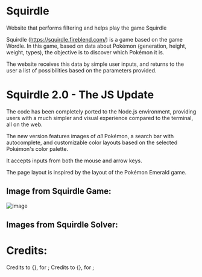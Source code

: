 # Squirdle
Website that performs filtering and helps play the game Squirdle

Squirdle (https://squirdle.fireblend.com/) is a game based on the game Wordle. 
In this game, based on data about Pokémon (generation, height, weight, types), the objective is to discover which Pokémon it is.

The website receives this data by simple user inputs, and returns to the user a list of possibilities based on the parameters provided.

# Squirdle 2.0 - The JS Update

The code has been completely ported to the Node.js environment, providing users with a much simpler and visual experience compared to the terminal, all on the web.

The new version features images of *all* Pokémon, a search bar with autocomplete, and customizable color layouts based on the selected Pokémon's color palette.

It accepts inputs from both the mouse and arrow keys.

The page layout is inspired by the layout of the Pokémon Emerald game.

## Image from Squirdle Game:
![image](https://user-images.githubusercontent.com/85745442/222725000-aa2b2e3e-1569-4579-abc8-314d4043b242.png)

## Images from Squirdle Solver:

# Credits:
Credits to {}, for ;
Credits to {}, for ;
